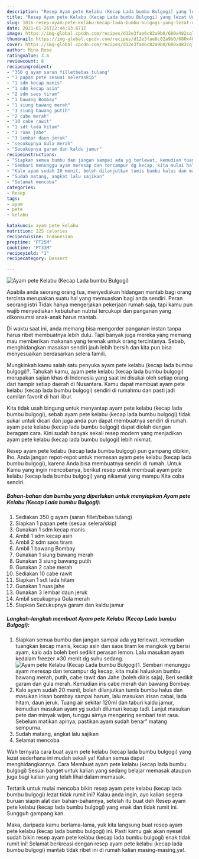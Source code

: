 ```yaml
---
description: "Resep Ayam pete Kelabu (Kecap Lada bumbu Bulgogi) yang lezat Untuk Jualan"
title: "Resep Ayam pete Kelabu (Kecap Lada bumbu Bulgogi) yang lezat Untuk Jualan"
slug: 1016-resep-ayam-pete-kelabu-kecap-lada-bumbu-bulgogi-yang-lezat-untuk-jualan
date: 2021-01-26T22:44:13.671Z
image: https://img-global.cpcdn.com/recipes/d12e3fae6c82a9b0/680x482cq70/ayam-pete-kelabu-kecap-lada-bumbu-bulgogi-foto-resep-utama.jpg
thumbnail: https://img-global.cpcdn.com/recipes/d12e3fae6c82a9b0/680x482cq70/ayam-pete-kelabu-kecap-lada-bumbu-bulgogi-foto-resep-utama.jpg
cover: https://img-global.cpcdn.com/recipes/d12e3fae6c82a9b0/680x482cq70/ayam-pete-kelabu-kecap-lada-bumbu-bulgogi-foto-resep-utama.jpg
author: Mina Rose
ratingvalue: 3.6
reviewcount: 8
recipeingredient:
- "350 g ayam saran filletbebas tulang"
- "1 papan pete sesuai seleraskip"
- "1 sdm kecap manis"
- "1 sdm kecap asin"
- "2 sdm saos tiram"
- "1 bawang Bombay"
- "1 siung bawang merah"
- "3 siung bawang putih"
- "2 cabe merah"
- "10 cabe rawit"
- "1 sdt lada hitam"
- "1 ruas jahe"
- "3 lembar daun jeruk"
- "secukupnya Gula merah"
- "Secukupnya garam dan kaldu jamur"
recipeinstructions:
- "Siapkan semua bumbu dan jangan sampai ada yg terlewat, kemudian tuangkan kecap manis, kecap asin dan saos tiram ke mangkok yg berisi ayam, kalo ada boleh beri sedikit perasan lemon. Lalu masukan ayam kedalam freezer ±30 menit dg suhu sedang."
- "Sembari menunggu ayam meresap dan tercampur dg kecap, kita mulai haluskan bumbu bawang merah, putih, cabe rawit dan Jahe (boleh diiris saja), Beri sedikit garam dan gula merah. Kemudian iris cabe merah dan bawang Bombay."
- "Kalo ayam sudah 20 menit, boleh dilanjutkan tumis bumbu halus dan masukan irisan bombay sampai harum, lalu masukan irisan cabai, lada hitam, daun jeruk. Tuang air sekitar 120ml dan taburi kaldu jamur, kemudian masukan ayam yg sudah dilumuri kecap tadi. Lanjut masukan pete dan minyak wijen, tunggu airnya mengering sembari test rasa. Sebelum matikan apinya, pastikan ayam sudah benar² matang sempurna."
- "Sudah matang, angkat lalu sajikan"
- "Selamat mencoba"
categories:
- Resep
tags:
- ayam
- pete
- kelabu

katakunci: ayam pete kelabu 
nutrition: 225 calories
recipecuisine: Indonesian
preptime: "PT25M"
cooktime: "PT33M"
recipeyield: "1"
recipecategory: Dessert

---
```



![Ayam pete Kelabu (Kecap Lada bumbu Bulgogi)](https://img-global.cpcdn.com/recipes/d12e3fae6c82a9b0/680x482cq70/ayam-pete-kelabu-kecap-lada-bumbu-bulgogi-foto-resep-utama.jpg)

Apabila anda seorang orang tua, menyediakan hidangan mantab bagi orang tercinta merupakan suatu hal yang memuaskan bagi anda sendiri. Peran seorang istri Tidak hanya mengerjakan pekerjaan rumah saja, tapi kamu pun wajib menyediakan kebutuhan nutrisi tercukupi dan panganan yang dikonsumsi anak-anak harus mantab.

Di waktu  saat ini, anda memang bisa mengorder panganan instan tanpa harus ribet membuatnya lebih dulu. Tapi banyak juga mereka yang memang mau memberikan makanan yang terenak untuk orang tercintanya. Sebab, menghidangkan masakan sendiri jauh lebih bersih dan kita pun bisa menyesuaikan berdasarkan selera famili. 



Mungkinkah kamu salah satu penyuka ayam pete kelabu (kecap lada bumbu bulgogi)?. Tahukah kamu, ayam pete kelabu (kecap lada bumbu bulgogi) merupakan sajian khas di Indonesia yang saat ini disukai oleh setiap orang dari hampir setiap daerah di Nusantara. Kamu dapat membuat ayam pete kelabu (kecap lada bumbu bulgogi) sendiri di rumahmu dan pasti jadi camilan favorit di hari libur.

Kita tidak usah bingung untuk menyantap ayam pete kelabu (kecap lada bumbu bulgogi), sebab ayam pete kelabu (kecap lada bumbu bulgogi) tidak sukar untuk dicari dan juga anda pun dapat membuatnya sendiri di rumah. ayam pete kelabu (kecap lada bumbu bulgogi) dapat diolah dengan beragam cara. Kini sudah banyak sekali resep modern yang menjadikan ayam pete kelabu (kecap lada bumbu bulgogi) lebih nikmat.

Resep ayam pete kelabu (kecap lada bumbu bulgogi) pun gampang dibikin, lho. Anda jangan repot-repot untuk memesan ayam pete kelabu (kecap lada bumbu bulgogi), karena Anda bisa membuatnya sendiri di rumah. Untuk Kamu yang ingin mencobanya, berikut resep untuk membuat ayam pete kelabu (kecap lada bumbu bulgogi) yang nikamat yang mampu Kita coba sendiri.

<!--inarticleads1-->

##### Bahan-bahan dan bumbu yang diperlukan untuk menyiapkan Ayam pete Kelabu (Kecap Lada bumbu Bulgogi):

1. Sediakan 350 g ayam (saran fillet/bebas tulang)
1. Siapkan 1 papan pete (sesuai selera/skip)
1. Gunakan 1 sdm kecap manis
1. Ambil 1 sdm kecap asin
1. Ambil 2 sdm saos tiram
1. Ambil 1 bawang Bombay
1. Gunakan 1 siung bawang merah
1. Gunakan 3 siung bawang putih
1. Gunakan 2 cabe merah
1. Sediakan 10 cabe rawit
1. Siapkan 1 sdt lada hitam
1. Gunakan 1 ruas jahe
1. Gunakan 3 lembar daun jeruk
1. Ambil secukupnya Gula merah
1. Siapkan Secukupnya garam dan kaldu jamur




<!--inarticleads2-->

##### Langkah-langkah membuat Ayam pete Kelabu (Kecap Lada bumbu Bulgogi):

1. Siapkan semua bumbu dan jangan sampai ada yg terlewat, kemudian tuangkan kecap manis, kecap asin dan saos tiram ke mangkok yg berisi ayam, kalo ada boleh beri sedikit perasan lemon. Lalu masukan ayam kedalam freezer ±30 menit dg suhu sedang.
<img src="https://img-global.cpcdn.com/steps/df7b7f11203a75b1/160x128cq70/ayam-pete-kelabu-kecap-lada-bumbu-bulgogi-langkah-memasak-1-foto.jpg" alt="Ayam pete Kelabu (Kecap Lada bumbu Bulgogi)">1. Sembari menunggu ayam meresap dan tercampur dg kecap, kita mulai haluskan bumbu bawang merah, putih, cabe rawit dan Jahe (boleh diiris saja), Beri sedikit garam dan gula merah. Kemudian iris cabe merah dan bawang Bombay.
1. Kalo ayam sudah 20 menit, boleh dilanjutkan tumis bumbu halus dan masukan irisan bombay sampai harum, lalu masukan irisan cabai, lada hitam, daun jeruk. Tuang air sekitar 120ml dan taburi kaldu jamur, kemudian masukan ayam yg sudah dilumuri kecap tadi. Lanjut masukan pete dan minyak wijen, tunggu airnya mengering sembari test rasa. Sebelum matikan apinya, pastikan ayam sudah benar² matang sempurna.
1. Sudah matang, angkat lalu sajikan
1. Selamat mencoba




Wah ternyata cara buat ayam pete kelabu (kecap lada bumbu bulgogi) yang lezat sederhana ini mudah sekali ya! Kalian semua dapat menghidangkannya. Cara Membuat ayam pete kelabu (kecap lada bumbu bulgogi) Sesuai banget untuk kalian yang sedang belajar memasak ataupun juga bagi kalian yang telah lihai dalam memasak.

Tertarik untuk mulai mencoba bikin resep ayam pete kelabu (kecap lada bumbu bulgogi) lezat tidak rumit ini? Kalau anda ingin, ayo kalian segera buruan siapin alat dan bahan-bahannya, setelah itu buat deh Resep ayam pete kelabu (kecap lada bumbu bulgogi) yang enak dan tidak rumit ini. Sungguh gampang kan. 

Maka, daripada kamu berlama-lama, yuk kita langsung buat resep ayam pete kelabu (kecap lada bumbu bulgogi) ini. Pasti kamu gak akan nyesel sudah bikin resep ayam pete kelabu (kecap lada bumbu bulgogi) enak tidak rumit ini! Selamat berkreasi dengan resep ayam pete kelabu (kecap lada bumbu bulgogi) mantab tidak ribet ini di rumah kalian masing-masing,ya!.

